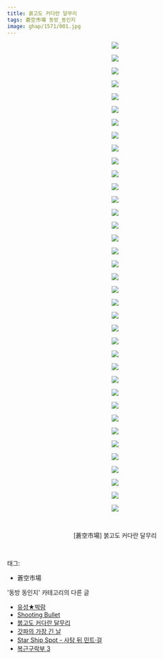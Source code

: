 ```yaml
---
title: 붉고도 커다란 달무리
tags: 蒼空市場 동방_동인지
image: ghap/1571/001.jpg
---
```

<div class="article">
<p style="text-align: center; clear: none; float: none;"><img src="{{ site.nasurl }}/ghap/1571/001.jpg"/></p>
<p style="text-align: center; clear: none; float: none;"><img src="{{ site.nasurl }}/ghap/1571/002.jpg"/></p>
<p style="text-align: center; clear: none; float: none;"><img src="{{ site.nasurl }}/ghap/1571/003.jpg"/></p>
<p style="text-align: center; clear: none; float: none;"><img src="{{ site.nasurl }}/ghap/1571/004.jpg"/></p>
<p style="text-align: center; clear: none; float: none;"><img src="{{ site.nasurl }}/ghap/1571/005.jpg"/></p>
<p style="text-align: center; clear: none; float: none;"><img src="{{ site.nasurl }}/ghap/1571/006.jpg"/></p>
<p style="text-align: center; clear: none; float: none;"><img src="{{ site.nasurl }}/ghap/1571/007.jpg"/></p>
<p style="text-align: center; clear: none; float: none;"><img src="{{ site.nasurl }}/ghap/1571/008.jpg"/></p>
<p style="text-align: center; clear: none; float: none;"><img src="{{ site.nasurl }}/ghap/1571/009.jpg"/></p>
<p style="text-align: center; clear: none; float: none;"><img src="{{ site.nasurl }}/ghap/1571/010.jpg"/></p>
<p style="text-align: center; clear: none; float: none;"><img src="{{ site.nasurl }}/ghap/1571/011.jpg"/></p>
<p style="text-align: center; clear: none; float: none;"><img src="{{ site.nasurl }}/ghap/1571/012.jpg"/></p>
<p style="text-align: center; clear: none; float: none;"><img src="{{ site.nasurl }}/ghap/1571/013.jpg"/></p>
<p style="text-align: center; clear: none; float: none;"><img src="{{ site.nasurl }}/ghap/1571/014.jpg"/></p>
<p style="text-align: center; clear: none; float: none;"><img src="{{ site.nasurl }}/ghap/1571/015.jpg"/></p>
<p style="text-align: center; clear: none; float: none;"><img src="{{ site.nasurl }}/ghap/1571/016.jpg"/></p>
<p style="text-align: center; clear: none; float: none;"><img src="{{ site.nasurl }}/ghap/1571/017.jpg"/></p>
<p style="text-align: center; clear: none; float: none;"><img src="{{ site.nasurl }}/ghap/1571/018.jpg"/></p>
<p style="text-align: center; clear: none; float: none;"><img src="{{ site.nasurl }}/ghap/1571/019.jpg"/></p>
<p style="text-align: center; clear: none; float: none;"><img src="{{ site.nasurl }}/ghap/1571/020.jpg"/></p>
<p style="text-align: center; clear: none; float: none;"><img src="{{ site.nasurl }}/ghap/1571/021.jpg"/></p>
<p style="text-align: center; clear: none; float: none;"><img src="{{ site.nasurl }}/ghap/1571/022.jpg"/></p>
<p style="text-align: center; clear: none; float: none;"><img src="{{ site.nasurl }}/ghap/1571/023.jpg"/></p>
<p style="text-align: center; clear: none; float: none;"><img src="{{ site.nasurl }}/ghap/1571/024.jpg"/></p>
<p style="text-align: center; clear: none; float: none;"><img src="{{ site.nasurl }}/ghap/1571/025.jpg"/></p>
<p style="text-align: center; clear: none; float: none;"><img src="{{ site.nasurl }}/ghap/1571/026.jpg"/></p>
<p style="text-align: center; clear: none; float: none;"><img src="{{ site.nasurl }}/ghap/1571/027.jpg"/></p>
<p style="text-align: center; clear: none; float: none;"><img src="{{ site.nasurl }}/ghap/1571/028.jpg"/></p>
<p style="text-align: center; clear: none; float: none;"><img src="{{ site.nasurl }}/ghap/1571/029.jpg"/></p>
<p style="text-align: center; clear: none; float: none;"><img src="{{ site.nasurl }}/ghap/1571/030.jpg"/></p>
<p style="text-align: center; clear: none; float: none;"><img src="{{ site.nasurl }}/ghap/1571/031.jpg"/></p>
<p style="text-align: center; clear: none; float: none;"><img src="{{ site.nasurl }}/ghap/1571/032.jpg"/></p>
<p style="text-align: center; clear: none; float: none;"><img src="{{ site.nasurl }}/ghap/1571/033.jpg"/></p>
<p style="text-align: center; clear: none; float: none;"><img src="{{ site.nasurl }}/ghap/1571/034.jpg"/></p>
<p style="text-align: center; clear: none; float: none;"><img src="{{ site.nasurl }}/ghap/1571/035.jpg"/></p>
<p style="text-align: center; clear: none; float: none;"><img src="{{ site.nasurl }}/ghap/1571/036.jpg"/></p>
<p style="text-align: center; clear: none; float: none;"><img src="{{ site.nasurl }}/ghap/1571/037.jpg"/></p>
<p style="text-align: center; clear: none; float: none;"><br/></p>
<p style="text-align: center; clear: none; float: none;">[蒼空市場] 붉고도 커다란 달무리</p>
<p><br/></p>
</div><div class="tagTrail">
<p>태그: </p>
<ul>
<li>蒼空市場</li>
</ul>
</div><div class="another">
<p>'동방 동인지' 카테고리의 다른 글</p>
<ul>
<li><a href="/2016-08-14-ghap_1573">유성★박람</a></li>
<li><a href="/2016-08-14-ghap_1572">Shooting Bullet</a></li>
<li><a href="/2016-08-14-ghap_1571">붉고도 커다란 달무리</a></li>
<li><a href="/2016-08-14-ghap_1570">갓파의 가장 긴 날</a></li>
<li><a href="/2016-08-14-ghap_1569">Star Ship Spot - 사탕 뒤 민트·걸</a></li>
<li><a href="/2016-08-14-ghap_1568">복근구락부 3</a></li>
</ul>
</div><div class="cb_module cb_fluid">
<div class="cb_wrt cb_profile">
</div><!-- commentList close -->
</div>